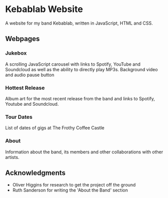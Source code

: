 # Kebablab Website

A website for my band Kebablab, written in JavaScript, HTML and CSS.

## Webpages

### Jukebox 
A scrolling JavaScript carousel with links to Spotify, YouTube and Soundcloud as well as the ability to directly play MP3s.
Background video and audio pause button

### Hottest Release
Album art for the most recent release from the band and links to Spotify, Youtube and Soundcloud.


### Tour Dates
List of dates of gigs at The Frothy Coffee Castle

### About
Information about the band, its members and other collaborations with other artists. 

## Acknowledgments
* Oliver Higgins for research to get the project off the ground
* Ruth Sanderson for writing the 'About the Band' section
